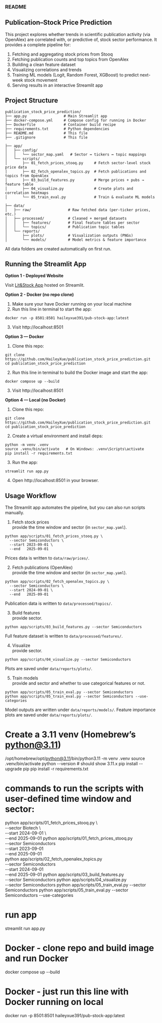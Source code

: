 ### README
## Publication–Stock Price Prediction

This project explores whether trends in scientific publication activity (via OpenAlex) are correlated with, or predictive of, stock sector performance.
It provides a complete pipeline for:
1. Fetching and aggregating stock prices from Stooq
2. Fetching publication counts and top topics from OpenAlex
3. Building a clean feature dataset
4. Visualizing correlations and trends
5. Training ML models (Logit, Random Forest, XGBoost) to predict next-week stock movement
6. Serving results in an interactive Streamlit app

## Project Structure
```
publication_stock_price_prediction/  
├── app.py                 # Main Streamlit app  
├── docker-compose.yml     # Compose config for running in Docker  
├── Dockerfile             # Container build recipe  
├── requirements.txt       # Python dependencies  
├── README.md              # This file  
├── .gitignore             # This file  

├── app/  
│   ├── config/  
│   │   └── sector_map.yaml   # Sector ↔ tickers ↔ topic mappings  
│   └── scripts/  
│       ├── 01_fetch_prices_stooq.py     # Fetch sector-level stock price data  
│       ├── 02_fetch_openalex_topics.py  # Fetch publications and topics from OpenAlex  
│       ├── 03_build_features.py         # Merge prices + pubs → feature table  
│       ├── 04_visualize.py              # Create plots and correlation heatmaps  
│       └── 05_train_eval.py             # Train & evaluate ML models  

├── data/  
│   ├── raw/                 # Raw fetched data (per-ticker prices, etc.)  
│   ├── processed/           # Cleaned + merged datasets  
│   │   ├── features/        # Final feature tables per sector  
│   │   └── topics/          # Publication topic tables  
│   └── reports/  
│       ├── plots/           # Visualization outputs (PNGs)  
│       └── models/          # Model metrics & feature importance  
```

All data folders are created automatically on first run.  

## Running the Streamlit App
**Option 1 - Deployed Website**  

Visit [Lit&Stock App](https://publicationstockpriceprediction-haileyxue.streamlit.app/) hosted on Streamlit.  

**Option 2 - Docker (no repo clone)**
1. Make sure your have Docker running on your local machine  
2. Run this line in terminal to start the app:  
```
docker run -p 8501:8501 haileyxue391/pub-stock-app:latest
```
3. Visit http://localhost:8501

**Option 3 — Docker**

1. Clone this repo:  
```
git clone https://github.com/HaileyXue/publication_stock_price_prediction.git
cd publication_stock_price_prediction
```
2. Run this line in terminal to build the Docker image and start the app:  
```
docker compose up --build
```
3. Visit http://localhost:8501  

**Option 4 — Local (no Docker)**
1. Clone this repo:  
```
git clone https://github.com/HaileyXue/publication_stock_price_prediction.git
cd publication_stock_price_prediction
```
2. Create a virtual environment and install deps:  
```
python -m venv .venv
source .venv/bin/activate   # On Windows: .venv\Scripts\activate
pip install -r requirements.txt
```
3. Run the app:  
```
streamlit run app.py
```
4. Open http://localhost:8501 in your browser.

## Usage Workflow
The Streamlit app automates the pipeline, but you can also run scripts manually.  
1. Fetch stock prices  
provide the time window and sector (in `sector_map.yaml`).  
```
python app/scripts/01_fetch_prices_stooq.py \
  --sector Semiconductors \
  --start 2023-09-01 \
  --end   2025-09-01
```
Prices data is written to `data/raw/prices/`.  

2. Fetch publications (OpenAlex)  
provide the time window and sector (in `sector_map.yaml`).  
```
python app/scripts/02_fetch_openalex_topics.py \
  --sector Semiconductors \
  --start 2024-09-01 \
  --end   2025-09-01
```
Publication data is written to `data/processed/topics/`.  

3. Build features  
provide sector.  
```
python app/scripts/03_build_features.py --sector Semiconductors
```
Full feature dataset is written to `data/processed/features/`.  

4. Visualize  
provide sector.  
```
python app/scripts/04_visualize.py --sector Semiconductors
```
Plots are saved under `data/reports/plots/`.  

5. Train models  
provide and sector and whether to use categorical features or not.  
``` 
python app/scripts/05_train_eval.py --sector Semiconductors
python app/scripts/05_train_eval.py --sector Semiconductors --use-categories
```
Model outputs are written under `data/reports/models/`.
Feature importance plots are saved under `data/reports/plots/`.  


# Create a 3.11 venv (Homebrew’s python@3.11)
/opt/homebrew/opt/python@3.11/bin/python3.11 -m venv .venv
source .venv/bin/activate
python --version  # should show 3.11.x
pip install --upgrade pip
pip install -r requirements.txt

# commands to run the scripts with user-defined time window and sector:
python app/scripts/01_fetch_prices_stooq.py \  
  --sector Biotech \       
  --start  2024-09-01 \  
  --end    2025-09-01
python app/scripts/01_fetch_prices_stooq.py \
  --sector Semiconductors \
  --start  2023-09-01 \
  --end    2025-09-01  
python app/scripts/02_fetch_openalex_topics.py \
  --sector Semiconductors \
  --start  2024-09-01 \
  --end    2025-09-01
python app/scripts/03_build_features.py \
  --sector Semiconductors
python app/scripts/04_visualize.py \
  --sector Semiconductors
python app/scripts/05_train_eval.py --sector Semiconductors
python app/scripts/05_train_eval.py --sector Semiconductors --use-categories

# run app
streamlit run app.py

# Docker - clone repo and build image and run Docker
docker compose up --build

# Docker - just run this line with Docker running on local
docker run -p 8501:8501 haileyxue391/pub-stock-app:latest
